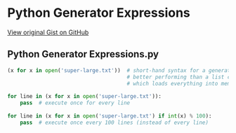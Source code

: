 # Python Generator Expressions

[View original Gist on GitHub](https://gist.github.com/Integralist/868693b4fdaf62ac68df4e6b4370322d)

## Python Generator Expressions.py

```python
(x for x in open('super-large.txt'))  # short-hand syntax for a generator ()
                                      # better performing than a list comprehension []
                                      # which loads everything into memory all at once
                                      
for line in (x for x in open('super-large.txt')):
    pass  # execute once for every line
  
for line in (x for x in open('super-large.txt') if int(x) % 100):
    pass  # execute once every 100 lines (instead of every line)
```

